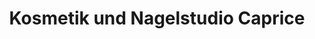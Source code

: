 ---
title: "Kosmetik und Nagelstudio Caprice"
url: /sulingen/kosmetik-und-nagelstudio-caprice/
shop: Kosmetik
---